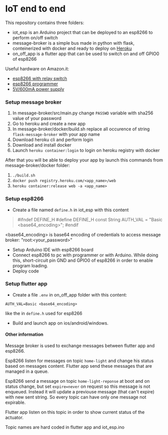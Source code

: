 # IoT end to end

This repository contains three folders:

* iot_esp is an Arduino project that can be deployed to an esp8266 to perform on/off switch
* message-broker is a simple bus made in python with flask, conteinerized with docker and ready to deploy on [Heroku](https://dashboard.heroku.com/)
* on_off_app is a flutter app that can be used to switch on and off GPIO0 of esp8266

Useful hardware on Amazon.it:

* [esp8266 with relay switch](https://www.amazon.it/gp/product/B07RKVJ3S8/ref=ppx_yo_dt_b_asin_title_o00_s00?ie=UTF8&psc=1)
* [esp8266 programmer](https://www.amazon.it/AZDelivery-ESP8266-Arduino-adattatore-gratuito/dp/B078J7LDLY/ref=sr_1_14?__mk_it_IT=%C3%85M%C3%85%C5%BD%C3%95%C3%91&dchild=1&keywords=esp8266+programmer&qid=1609518234&s=electronics&sr=1-14)
* [5V/600mA power supply](https://www.amazon.it/gp/product/B079138QY1/ref=ppx_yo_dt_b_asin_title_o00_s00?ie=UTF8&psc=1)


### Setup message broker

1. In message-broker/src/main.py change `PASSWD` variable with sha256 value of your password
2. Go to heroku and create a new app
3. In message-broker/docker/build.sh replace all occurence of string `flask-message-broker` with your app name
4. Download heroku cli and perform login
5. Download and install docker
6. Launch `heroku container:login` to login on heroku registry with docker

After that you will be able to deploy your app by launch this commands from message-broker/docker folder:

1. `./build.sh`
2. `docker push registry.heroku.com/<app_name>/web`
3. `heroku container:release web -a <app_name>`


### Setup esp8266

* Create a file named `define.h` in iot_esp with this content

> #ifndef DEFINE_H
> #define DEFINE_H
> const String AUTH_VAL = "Basic <base64_encoding>";
> #endif

<base64_encoding> is base64 encoding of credentials to access message broker: "root:<your_password>"

* Setup Arduino IDE with esp8266 board
* Connect esp8266 to pc with programmer or with Arduino. While doing this, short-circuit pin GND and GPIO0 of esp8266 in order to enable program loading.
* Deploy code


### Setup flutter app

* Create a file `.env` in on_off_app folder with this content:

`AUTH_VAL=Basic <base64_encoding>`

like the in `define.h` used for esp8266

* Build and launch app on ios/android/windows.


#### Other information

Message broker is used to exchange messages between flutter app and esp8266.

Esp8266 listen for messages on topic `home-light` and change his status based on messages content. Flutter app send these messages that are managed in a queue.

Esp8266 send a message on topic `home-light-reponse` at boot and on status change, but set `expire=never` on request so this message is not enqueued. Instead it will update a previouse message (that can't expire) with new sent string. So every topic can have only one message not expirable.

Flutter app listen on this topic in order to show current status of the actuator.


Topic names are hard coded in flutter app and iot_esp.ino
